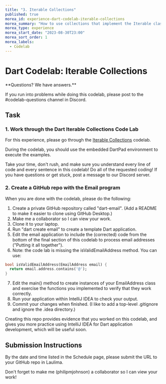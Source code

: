 ```yaml
---
title: "3. Iterable Collections"
published: true
morea_id: experience-dart-codelab-iterable-collections
morea_summary: "How to use collections that implement the Iterable class—for example List and Set"
morea_type: experience
morea_start_date: "2023-08-30T23:00"
morea_sort_order: 1
morea_labels:
  - Codelab
---
```


# Dart Codelab: Iterable Collections

<div class="alert alert-success" role="alert" markdown="1">
<i class="fa-solid fa-circle-check fa-xl"></i> **Questions? We have answers.**

If you run into problems while doing this codelab, please post to the #codelab-questions channel in Discord.
</div>

## Task

### 1. Work through the Dart Iterable Collections Code Lab

For this experience, please go through the [Iterable Collections](https://dart.dev/codelabs/iterables) codelab.

During the codelab, you should use the embedded DartPad environment to execute the examples. 

Take your time, don't rush, and make sure you understand every line of code and every sentence in this codelab! Do all of the requested coding! If you have questions or get stuck, post a message to our Discord server.

### 2. Create a GitHub repo with the Email program

When you are done with the codelab, please do the following:

1. Create a private GitHub repository called "dart-email".  (Add a README to make it easier to clone using GitHub Desktop.)
2. Make me a collaborator so I can view your work.
3. Clone it to your laptop.
4. Run "dart create email" to create a template Dart application. 
5. Edit the email application to include the (corrected) code from the bottom of the final section of this codelab to process email addresses ("Putting it all together").  
6. Note: the code lab is missing the isValidEmailAddress method. You can use:
```dart
bool isValidEmailAddress(EmailAddress email) {
  return email.address.contains('@');
}
```
7. Edit the main() method to create instances of your EmailAddress class and exercise the functions you implemented to verify that they work correctly.
8. Run your application within IntelliJ IDEA to check your output. 
9. Commit your changes when finished. (I like to add a top-level .gitignore and ignore the .idea directory.)

Creating this repo provides evidence that you worked on this codelab, and gives you more practice using IntelliJ IDEA for Dart application development, which will be useful soon.

## Submission Instructions

By the date and time listed in the Schedule page, please submit the URL to your GitHub repo in Laulima.

Don't forget to make me (philipmjohnson) a collaborator so I can view your work!
